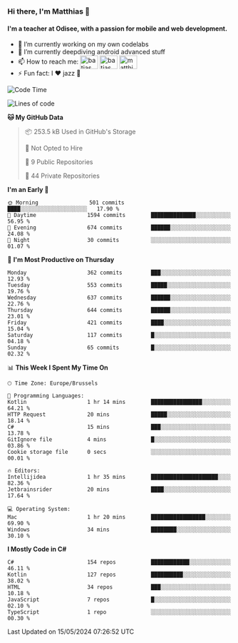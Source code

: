 ### Hi there, I'm Matthias 👋

#### I'm a teacher at Odisee, with a passion for mobile and web development.

- 🔭 I’m currently working on my own codelabs
- 🌱 I’m currently deepdiving android advanced stuff
- 📫 How to reach me: <a href="https://dev.to/batjas" target="_blank"><img align="center" src="https://raw.githubusercontent.com/rahuldkjain/github-profile-readme-generator/master/src/images/icons/Social/devto.svg" alt="batjas" height="30" width="40" /></a>
<a href="https://twitter.com/batjas" target="_blank"><img align="center" src="https://raw.githubusercontent.com/rahuldkjain/github-profile-readme-generator/master/src/images/icons/Social/twitter.svg" alt="batjas" height="30" width="40" /></a>
<a href="https://linkedin.com/in/matthiasdruwé" target="_blank"><img align="center" src="https://raw.githubusercontent.com/rahuldkjain/github-profile-readme-generator/master/src/images/icons/Social/linked-in-alt.svg" alt="matthiasdruwé" height="30" width="40" /></a>
- ⚡ Fun fact: I ❤ jazz 🎷


<!--START_SECTION:waka-->
![Code Time](http://img.shields.io/badge/Code%20Time-1%2C198%20hrs%2023%20mins-blue)

![Lines of code](https://img.shields.io/badge/From%20Hello%20World%20I%27ve%20Written-4.4%20million%20lines%20of%20code-blue)

**🐱 My GitHub Data** 

> 📦 253.5 kB Used in GitHub's Storage 
 > 
> 🚫 Not Opted to Hire
 > 
> 📜 9 Public Repositories 
 > 
> 🔑 44 Private Repositories 
 > 
**I'm an Early 🐤** 

```text
🌞 Morning                501 commits         ████░░░░░░░░░░░░░░░░░░░░░   17.90 % 
🌆 Daytime                1594 commits        ██████████████░░░░░░░░░░░   56.95 % 
🌃 Evening                674 commits         ██████░░░░░░░░░░░░░░░░░░░   24.08 % 
🌙 Night                  30 commits          ░░░░░░░░░░░░░░░░░░░░░░░░░   01.07 % 
```
📅 **I'm Most Productive on Thursday** 

```text
Monday                   362 commits         ███░░░░░░░░░░░░░░░░░░░░░░   12.93 % 
Tuesday                  553 commits         █████░░░░░░░░░░░░░░░░░░░░   19.76 % 
Wednesday                637 commits         ██████░░░░░░░░░░░░░░░░░░░   22.76 % 
Thursday                 644 commits         ██████░░░░░░░░░░░░░░░░░░░   23.01 % 
Friday                   421 commits         ████░░░░░░░░░░░░░░░░░░░░░   15.04 % 
Saturday                 117 commits         █░░░░░░░░░░░░░░░░░░░░░░░░   04.18 % 
Sunday                   65 commits          █░░░░░░░░░░░░░░░░░░░░░░░░   02.32 % 
```


📊 **This Week I Spent My Time On** 

```text
🕑︎ Time Zone: Europe/Brussels

💬 Programming Languages: 
Kotlin                   1 hr 14 mins        ████████████████░░░░░░░░░   64.21 % 
HTTP Request             20 mins             █████░░░░░░░░░░░░░░░░░░░░   18.14 % 
C#                       15 mins             ███░░░░░░░░░░░░░░░░░░░░░░   13.78 % 
GitIgnore file           4 mins              █░░░░░░░░░░░░░░░░░░░░░░░░   03.86 % 
Cookie storage file      0 secs              ░░░░░░░░░░░░░░░░░░░░░░░░░   00.01 % 

🔥 Editors: 
Intellijidea             1 hr 35 mins        █████████████████████░░░░   82.36 % 
Jetbrainsrider           20 mins             ████░░░░░░░░░░░░░░░░░░░░░   17.64 % 

💻 Operating System: 
Mac                      1 hr 20 mins        █████████████████░░░░░░░░   69.90 % 
Windows                  34 mins             ████████░░░░░░░░░░░░░░░░░   30.10 % 
```

**I Mostly Code in C#** 

```text
C#                       154 repos           ████████████░░░░░░░░░░░░░   46.11 % 
Kotlin                   127 repos           ██████████░░░░░░░░░░░░░░░   38.02 % 
HTML                     34 repos            ███░░░░░░░░░░░░░░░░░░░░░░   10.18 % 
JavaScript               7 repos             █░░░░░░░░░░░░░░░░░░░░░░░░   02.10 % 
TypeScript               1 repo              ░░░░░░░░░░░░░░░░░░░░░░░░░   00.30 % 
```




 Last Updated on 15/05/2024 07:26:52 UTC
<!--END_SECTION:waka-->
